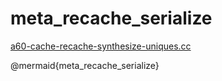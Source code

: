 # meta_recache_serialize

[a60-cache-recache-synthesize-uniques.cc](https://bdekoz.github.io/alpha60-docs/html.doxygen/a60-cache-recache-synthesize-uniques_8cc.html)

@mermaid{meta_recache_serialize}
